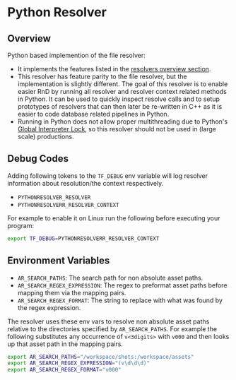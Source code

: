 
# Python Resolver
## Overview

Python based implemention of the file resolver:
- It implements the features listed in the [resolvers overview section](../overview.md).
- This resolver has feature parity to the file resolver, but the implementation is slightly different. The goal of this resolver is to enable easier RnD by running all resolver and resolver context related methods in Python. It can be used to quickly inspect resolve calls and to setup prototypes of resolvers that can then later be re-written in C++ as it is easier to code database related pipelines in Python.
- Running in Python does not allow proper multithreading due to Python's [Global Interpreter Lock](https://wiki.python.org/moin/GlobalInterpreterLock), so this resolver should not be used in (large scale) productions. 


## Debug Codes
Adding following tokens to the `TF_DEBUG` env variable will log resolver information about resolution/the context respectively.
* `PYTHONRESOLVER_RESOLVER`
* `PYTHONRESOLVERR_RESOLVER_CONTEXT`

For example to enable it on Linux run the following before executing your program:

```bash
export TF_DEBUG=PYTHONRESOLVERR_RESOLVER_CONTEXT
```

## Environment Variables

- `AR_SEARCH_PATHS`: The search path for non absolute asset paths.
- `AR_SEARCH_REGEX_EXPRESSION`: The regex to preformat asset paths before mapping them via the mapping pairs.
- `AR_SEARCH_REGEX_FORMAT`: The string to replace with what was found by the regex expression.

The resolver uses these env vars to resolve non absolute asset paths relative to the directories specified by `AR_SEARCH_PATHS`. For example the following substitutes any occurrence of `v<3digits>` with `v000` and then looks up that asset path in the mapping pairs.

```bash
export AR_SEARCH_PATHS="/workspace/shots:/workspace/assets"
export AR_SEARCH_REGEX_EXPRESSION="(v\d\d\d)"
export AR_SEARCH_REGEX_FORMAT="v000"
```